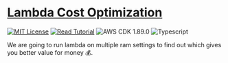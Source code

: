 # [Lambda Cost Optimization](https://apoorv.blog/posts/lambda-cost-optimization-with-aws-lambda-power-tuning.html)

[![MIT License](https://badgen.now.sh/badge/License/MIT/blue)](https://github.com/apoorvmote/cdk-examples/blob/master/License.md)
[![Read Tutorial](https://badgen.now.sh/badge/Read/Tutorial/purple)](https://apoorv.blog/posts/lambda-cost-optimization-with-aws-lambda-power-tuning.html)
![AWS CDK 1.89.0](https://badgen.net/badge/aws-cdk/1.89.0/yellow)
![Typescript](https://badgen.net/badge/icon/typescript?icon=typescript&label)

We are going to run lambda on multiple ram settings to find out which gives you better value for money :moneybag:. 
